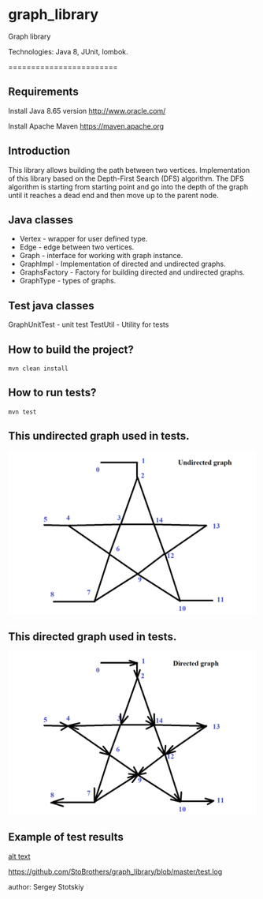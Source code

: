 # graph_library
Graph library

Technologies: Java 8, JUnit, lombok.

========================

Requirements
------------
Install Java 8.65 version
http://www.oracle.com/ 

Install Apache Maven 
https://maven.apache.org

Introduction
------------

This library allows building the path between two vertices.
Implementation of this library based on the Depth-First Search (DFS) algorithm.
The DFS algorithm is starting from starting point and go into the depth of the graph
until it reaches a dead end and then move up to the parent node.

Java classes
--------------------------

- Vertex - wrapper for user defined type.
- Edge - edge between two vertices.
- Graph - interface for working with graph instance.
- GraphImpl - Implementation of directed and undirected graphs.
- GraphsFactory - Factory for building directed and undirected graphs.
- GraphType - types of graphs.

Test java classes
--------------------------

GraphUnitTest  - unit test
TestUtil - Utility for tests

How to build the project?
--------------------------

```
mvn clean install
```


How to run tests?
--------------------------

```
mvn test
```

This undirected graph used in tests.
--------------------------

![alt text](https://github.com/StoBrothers/graph_library/blob/master/star_undirected.png)



This directed graph used in tests.
--------------------------

![alt text](https://github.com/StoBrothers/graph_library/blob/master/star_directed.png)


Example of test results
--------------------------

[alt text](https://github.com/StoBrothers/graph_library/blob/master/test.log)

https://github.com/StoBrothers/graph_library/blob/master/test.log




author: Sergey Stotskiy

